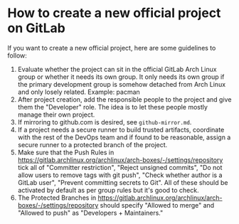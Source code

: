 # How to create a new official project on GitLab

If you want to create a new official project, here are some guidelines to follow:

1. Evaluate whether the project can sit in the official GitLab Arch Linux group
or whether it needs its own group. It only needs its own group if the primary
development group is somehow detached from Arch Linux and only losely related.
Example: pacman
2. After project creation, add the responsible people to the project and give them
the "Developer" role. The idea is to let these people mostly manage their own project.
3. If mirroring to github.com is desired, see `github-mirror.md`.
4. If a project needs a secure runner to build trusted artifacts, coordinate with
the rest of the DevOps team and if found to be reasonable, assign a secure runner
to a protected branch of the project.
5. Make sure that the Push Rules in https://gitlab.archlinux.org/archlinux/arch-boxes/-/settings/repository
tick all of "Committer restriction", "Reject unsigned commits", "Do not allow
users to remove tags with git push", "Check whether author is a GitLab user",
"Prevent committing secrets to Git". All of these should be activated by
default as per group rules but it's good to check.
6. The Protected Branches in https://gitlab.archlinux.org/archlinux/arch-boxes/-/settings/repository
should specify "Allowed to merge" and "Allowed to push" as "Developers + Maintainers."

